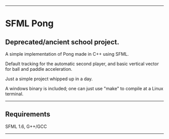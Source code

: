 ----
# SFML Pong
## **Deprecated/ancient school project.**

A simple implementation of Pong made in C++ using SFML.

Default tracking for the automatic second player, and basic vertical vector for ball and paddle acceleration.

Just a simple project whipped up in a day.

A windows binary is included; one can just use "make" to compile at a Linux terminal.

----
## Requirements

SFML 1.6, G++/GCC

----
